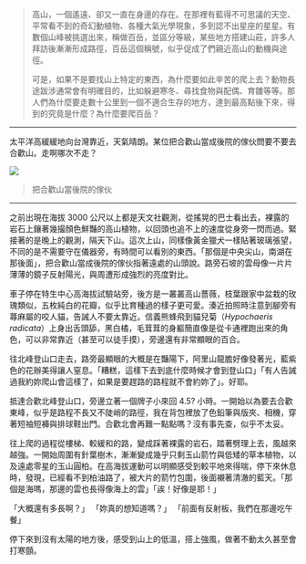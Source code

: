 > 高山，一個遙遠、卻又一直在身邊的存在。在那裡有藍得不可思議的天空、平常看不到的奇幻動植物、各種大氣光學現象，多到認不出星座的星星。有數個山峰被挑選出來，稱做百岳，並區分等級，某些地方搭建山莊，許多人拜訪後漸漸形成路徑，百岳這個稱號，似乎促成了們親近高山的動機與途徑。
> 
> 可是，如果不是要找山上特定的東西，為什麼要如此辛苦的爬上去？動物長途跋涉通常會有明確目的，比如躲避寒冬、尋找食物與配偶、育雛等等。那人們為什麼要走數十公里到一個不適合生存的地方，達到最高點後下來，得到的究竟是什麼？為什麼要爬百岳？

---

太平洋高緩緩地向台灣靠近，天氣晴朗。某位把合歡山當成後院的傢伙問要不要去合歡山。走啊哪次不走？

![](../1.attachment/Pasted%20image%2020230801212742.png)
> 把合歡山當後院的傢伙



---

之前出現在海拔 3000 公尺以上都是天文社觀測，從搖晃的巴士看出去，裸露的岩石上鑲著幾撮顏色鮮豔的高山植物，以回頭也追不上的速度從身旁一閃而過。緊接著的是晚上的觀測，隔天下山。這次上山，同樣像黃金獵犬一樣貼著玻璃張望，不同的是不需要守在儀器旁，有時間可以看別的東西。「那個是中央尖山，南湖在那後面」，把合歡山當成後院的傢伙指著遠處的山頭說。路旁石坡的雲母像一片片薄薄的鏡子反射陽光，與周遭形成強烈的亮度對比。

車子停在特生中心高海拔試驗站旁，後方是一叢叢高山薔薇，枝葉跟家中盆栽的玫瑰類似，五枚純白的花瓣，似乎比育種過的樣子更可愛。湊近拍照時注意到腳旁有蕁麻屬的咬人貓，告誡人不要太靠近。信義熊蜂飛到貓兒菊（_Hypochaeris radicata_）上身出舌頭舔，黑白橘，毛茸茸的身軀簡直像是從卡通裡跑出來的角色，可以非常靠近（甚至可以徒手摸），旁邊還有非常顯眼的百合。

往北峰登山口走去，路旁最顯眼的大概是在豔陽下，阿里山龍膽好像發著光，藍紫色的花辦美得讓人窒息。「糟糕，這樣下去到底什麼時候才會到登山口」「有人告誡過我約妳爬山會這樣了，如果是要趕路的路程就不會約妳了」。好耶。

抵達合歡北峰登山口，旁邊立著一個牌子小來回 4.5? 小時。一開始以為要去合歡東峰，似乎是路程不長又不陡峭的路徑，我在背包裡放了色鉛筆與版夾、相機，穿著短袖短褲與排球鞋出門。合歡北會再難一點點嗎？沒有事先查，似乎不太妥。

往上爬的過程從樓梯、較緩和的路，變成踩著裸露的岩石，踏著劈理上去，風越來越強。一開始周圍有針葉樹木，漸漸變成幾乎只剩玉山箭竹與低矮的草本植物，以及遠處零星的玉山圓柏。在高海拔運動可以明顯感受到較平地來得喘，停下來休息時，發現，已經看不到柏油路了，被大片的箭竹包圍，後面襯著清澈的藍天。「那個是海嗎，那邊的雲也長得像海上的雲」「誒！好像是耶！」


「大概還有多長啊？」
「妳真的想知道嗎？」
「前面有反射板，我們在那邊吃午餐」

停下來到沒有太陽的地方後，感受到山上的低溫，搭上強風，做著不動太久甚至會打寒顫。
